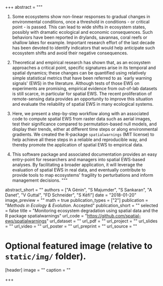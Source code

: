 +++
abstract = """
1. Some ecosystems show non-linear responses to gradual changes in
environmental conditions, once a threshold in conditions - or critical point -
is passed. This can lead to wide shifts in ecosystem states, possibly with
dramatic ecological and economic consequences. Such behaviors have been reported
in drylands, savannas, coral reefs or shallow lakes for example. Important
research effort of the last decade has been devoted to identify indicators that
would help anticipate such ecosystem shifts and avoid their negative
consequences.

2. Theoretical and empirical research has shown that, as an ecosystem
approaches a critical point, specific signatures arise in its temporal and
spatial dynamics; these changes can be quantified using relatively simple
statistical metrics that have been referred to as `early warning signals' (EWS)
in the literature. Although tests of those EWS on experiments
are promising, empirical evidence from out-of-lab datasets is 
still scarce, in particular for spatial EWS. 
The recent proliferation of remote-sensing data provides an opportunity to 
improve this situation and evaluate the reliability of spatial EWS in many 
ecological systems.

3. Here, we present a step-by-step workflow along with an associated code
to compute spatial EWS from raster data such as aerial images, test their
significance compared to permutation-based null models, and display
their trends, either at different time steps or along environmental gradients.
We created the R-package `spatialwarnings` (MIT license)
to help achieve all these steps in a reliable and reproducible way, and 
thereby promote the application of spatial EWS to empirical data.

4. This software package and associated documentation provides an easy
entry-point for researchers and managers into spatial EWS-based analyses. By
facilitating a broader application, it will leverage the evaluation of spatial
EWS in real data, and eventually contribute to provide tools to map ecosystems' 
fragility to perturbations and inform management decisions.
"""

abstract_short = "" 
authors = ["A Génin", "S Majumder", "S Sankaran", "A Danet", "V Guttal", "FD Schneider", "S Kéfi"]
date = "2018-01-20"
image_preview = ""
math = true
publication_types = ["2"]
publication = "*Methods in Ecology & Evolution*. Accepted"
publication_short = ""
selected = false 
title = "Monitoring ecosystem degradation using spatial data and the R package spatialwarnings"
url_code = "https://github.com/spatial-ews/spatialwarnings"
url_dataset = ""
url_pdf = ""
url_project = ""
url_slides = ""
url_video = ""
url_poster = ""
url_preprint = ""
url_source = ""


# Optional featured image (relative to `static/img/` folder).
[header]
image = ""
caption = ""

+++
